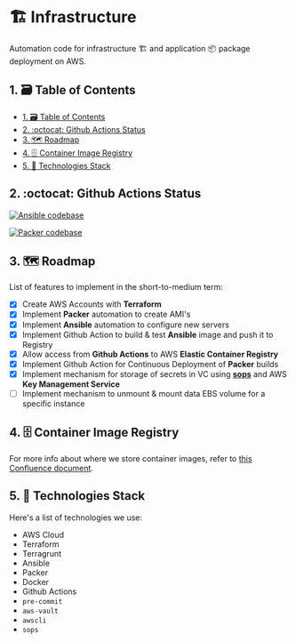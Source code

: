 # 🏗️ Infrastructure

Automation code for infrastructure 🏗️ and application 📦 package deployment on AWS.

## 1. 🗃️ Table of Contents

- [1. 🗃️ Table of Contents](#1-️-table-of-contents)
- [2. :octocat: Github Actions Status](#2-octocat-github-actions-status)
- [3. 🗺️ Roadmap](#3-️-roadmap)
- [4. 🗄️ Container Image Registry](#4-️-container-image-registry)
- [5. 🤖 Technologies Stack](#5--technologies-stack)

## 2. :octocat: Github Actions Status

[![Ansible codebase](https://github.com/daze-events/infrastructure/actions/workflows/ansible.yml/badge.svg)](https://github.com/daze-events/infrastructure/actions/workflows/ansible.yml)

[![Packer codebase](https://github.com/daze-events/infrastructure/actions/workflows/packer.yml/badge.svg)](https://github.com/daze-events/infrastructure/actions/workflows/packer.yml)

## 3. 🗺️ Roadmap

List of features to implement in the short-to-medium term:

- [x] Create AWS Accounts with **Terraform**
- [x] Implement **Packer** automation to create AMI's
- [x] Implement **Ansible** automation to configure new servers
- [x] Implement Github Action to build & test **Ansible** image and push it to Registry
- [x] Allow access from **Github Actions** to AWS **Elastic Container Registry**
- [x] Implement Github Action for Continuous Deployment of **Packer** builds
- [x] Implement mechanism for storage of secrets in VC using [**sops**](https://github.com/mozilla/sops) and AWS **Key Management Service**
- [ ] Implement mechanism to unmount & mount data EBS volume for a specific instance

## 4. 🗄️ Container Image Registry

For more info about where we store container images, refer to [this Confluence document](https://daze-events.atlassian.net/l/c/sq707EBu).

## 5. 🤖 Technologies Stack

Here's a list of technologies we use:

- AWS Cloud
- Terraform
- Terragrunt
- Ansible
- Packer
- Docker
- Github Actions
- `pre-commit`
- `aws-vault`
- `awscli`
- `sops`
